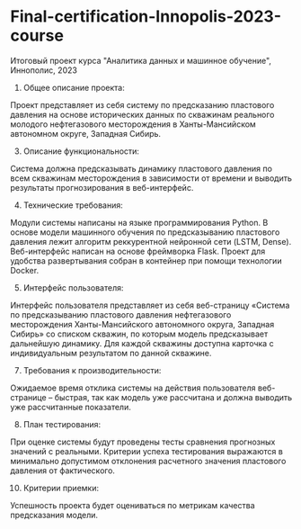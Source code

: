 # Final-certification-Innopolis-2023-course
Итоговый проект курса "Аналитика данных и машинное обучение", Иннополис, 2023

1. Общее описание проекта:

Проект представляет из себя систему по предсказанию пластового давления на основе исторических данных по скважинам реального молодого нефтегазового месторождения в Ханты-Мансийском автономном округе, Западная Сибирь.

3. Описание функциональности:

Система должна предсказывать динамику пластового давления по всем скважинам месторождения в зависимости от времени и выводить результаты прогнозирования в веб-интерфейс.

4. Технические требования:

Модули системы написаны на языке программирования Python. В основе модели машинного обучения по предсказыванию пластового давления лежит алгоритм реккурентной нейронной сети (LSTM, Dense). Веб-интерфейс написан на основе фреймворка Flask. Проект для удобства развертывания собран в контейнер при помощи технологии Docker.

5. Интерфейс пользователя:

Интерфейс пользователя представляет из себя веб-страницу «Система по предсказыванию пластового давления нефтегазового месторождения Ханты-Мансийского автономного округа, Западная Сибирь» со списком скважин, по которым модель предсказывает дальнейшую динамику. Для каждой скважины доступна карточка с индивидуальным результатом по данной скважине.

7. Требования к производительности:

Ожидаемое время отклика системы на действия пользователя веб-странице – быстрая, так как модель уже рассчитана и должна выводить уже рассчитанные показатели.

8. План тестирования:

При оценке системы будут проведены тесты сравнения прогнозных значений с реальными. Критерии успеха тестирования выражаются в минимально допустимом отклонения расчетного значения пластового давления от фактического.

10. Критерии приемки:

Успешность проекта будет оцениваться по метрикам качества предсказания модели.
